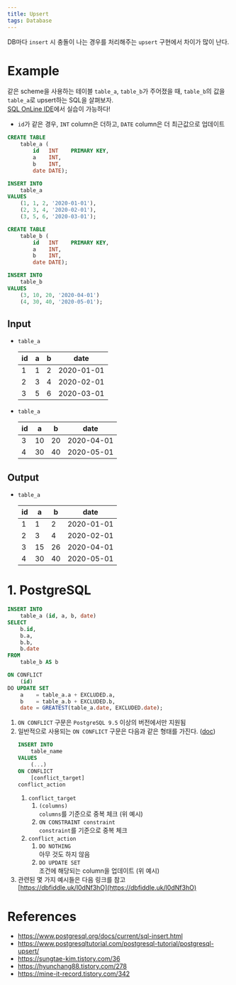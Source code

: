 ```yaml
---
title: Upsert
tags: Database
---
```


<!--more-->

DB마다 `insert` 시 충돌이 나는 경우를 처리해주는 `upsert` 구현에서 차이가 많이 난다.

# Example
같은 scheme을 사용하는 테이블 `table_a`, `table_b`가 주어졌을 때, `table_b`의 값을 `table_a`로 upsert하는 SQL을 살펴보자. \
[SQL OnLine IDE](https://sqliteonline.com/)에서 실습이 가능하다!

- `id`가 같은 경우, `INT` column은 더하고, `DATE` column은 더 최근값으로 업데이트

```sql
CREATE TABLE
    table_a (
        id   INT    PRIMARY KEY,
        a    INT,
        b    INT,
        date DATE);

INSERT INTO
    table_a
VALUES
    (1, 1, 2, '2020-01-01'),
    (2, 3, 4, '2020-02-01'),
    (3, 5, 6, '2020-03-01');

CREATE TABLE
    table_b (
        id   INT    PRIMARY KEY,
        a    INT,
        b    INT,
        date DATE);

INSERT INTO
    table_b
VALUES
    (3, 10, 20, '2020-04-01')
    (4, 30, 40, '2020-05-01');
```

## Input
- `table_a`

    |id | a | b | date       |  
    |---|---|---|------------|
    | 1 | 1 | 2 | 2020-01-01 |
    | 2 | 3 | 4 | 2020-02-01 |
    | 3 | 5 | 6 | 2020-03-01 |

- `table_a`

    |id | a | b | date       |  
    |---|---|---|------------|
    | 3 | 10| 20| 2020-04-01 |
    | 4 | 30| 40| 2020-05-01 |

## Output
- `table_a`

    |id | a | b | date       |  
    |---|---|---|------------|
    | 1 | 1 | 2 | 2020-01-01 |
    | 2 | 3 | 4 | 2020-02-01 |
    | 3 | 15| 26| 2020-04-01 |
    | 4 | 30| 40| 2020-05-01 |


# 1. PostgreSQL
```sql
INSERT INTO
    table_a (id, a, b, date)
SELECT
    b.id,
    b.a,
    b.b,
    b.date
FROM
    table_b AS b

ON CONFLICT
    (id)
DO UPDATE SET
    a    = table_a.a + EXCLUDED.a,
    b    = table_a.b + EXCLUDED.b,
    date = GREATEST(table_a.date, EXCLUDED.date);
```

1. `ON CONFLICT` 구문은 `PostgreSQL 9.5` 이상의 버전에서만 지원됨
2. 일반적으로 사용되는 `ON CONFLICT` 구문은 다음과 같은 형태를 가진다. ([doc](https://www.postgresql.org/docs/current/sql-insert.html))
    ```sql
    INSERT INTO
        table_name
    VALUES
        (...)
    ON CONFLICT
        [conflict_target]
    conflict_action
    ```
    1. `conflict_target`
        1. `(columns)` \
        `columns`를 기준으로 중복 체크 (위 예시)
        2. `ON CONSTRAINT constraint` \
        `constraint`를 기준으로 중복 체크
    2. `conflict_action`
        1. `DO NOTHING` \
        아무 것도 하지 않음
        2. `DO UPDATE SET` \
        조건에 해당되는 column을 업데이트 (위 예시)
4. 관련된 몇 가지 예시들은 다음 링크를 참고 \
[https://dbfiddle.uk/l0dNf3hO](https://dbfiddle.uk/l0dNf3hO)


# References
- https://www.postgresql.org/docs/current/sql-insert.html
- https://www.postgresqltutorial.com/postgresql-tutorial/postgresql-upsert/
- https://sungtae-kim.tistory.com/36
- https://hyunchang88.tistory.com/278
- https://mine-it-record.tistory.com/342